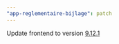 ```yaml
---
"app-reglementaire-bijlage": patch
---
```


Update frontend to version [9.12.1](https://github.com/lblod/frontend-reglementaire-bijlage/releases/tag/v9.12.1)
